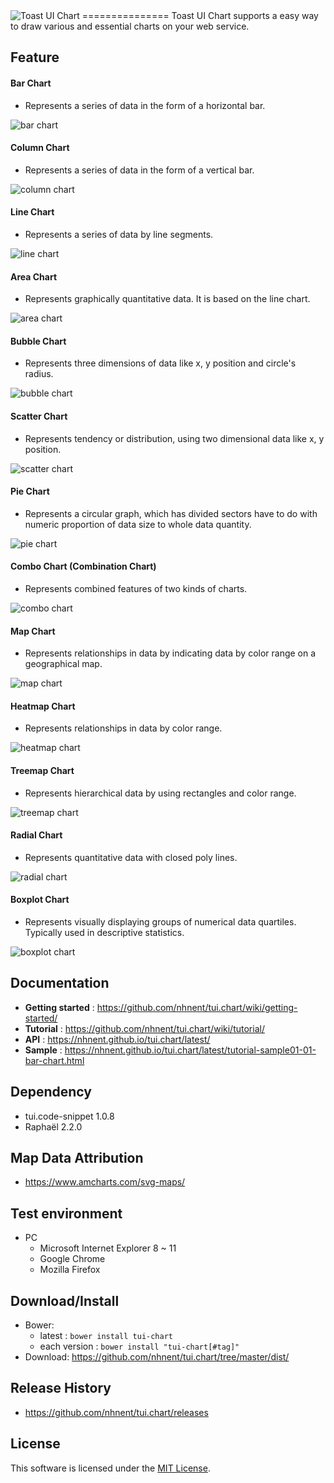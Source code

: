 <img alt="Toast UI Chart" src="https://cloud.githubusercontent.com/assets/7088720/21300155/e52f31ae-c5e4-11e6-8d6a-d660a48d0d50.png">
===============
Toast UI Chart supports a easy way to draw various and essential charts on your web service.<br>

## Feature

#### Bar Chart
* Represents a series of data in the form of a horizontal bar.

![bar chart](https://cloud.githubusercontent.com/assets/2888775/17967950/33635188-6b05-11e6-87ab-cf67929ddb9f.png)

#### Column Chart
* Represents a series of data in the form of a vertical bar.

![column chart](https://cloud.githubusercontent.com/assets/2888775/17967954/336be0c8-6b05-11e6-91ef-55b6b003d256.png)

#### Line Chart
* Represents a series of data by line segments.

![line chart](https://cloud.githubusercontent.com/assets/2888775/17968200/70490420-6b06-11e6-8a8e-659f5476cda5.png)

#### Area Chart
* Represents graphically quantitative data. It is based on the line chart.

![area chart](https://cloud.githubusercontent.com/assets/2888775/17967949/33611576-6b05-11e6-83b4-830ac2102347.png)

#### Bubble Chart
* Represents three dimensions of data like x, y position and circle's radius.

![bubble chart](https://cloud.githubusercontent.com/assets/2888775/17967952/336925d6-6b05-11e6-89e5-94698a955352.png)

#### Scatter Chart
* Represents tendency or distribution, using two dimensional data like x, y position.

![scatter chart](https://cloud.githubusercontent.com/assets/2888775/17967960/33970370-6b05-11e6-8af1-d590d547ff4c.png)

#### Pie Chart
* Represents a circular graph, which has divided sectors have to do with numeric proportion of data size to whole data quantity.

![pie chart](https://cloud.githubusercontent.com/assets/2888775/17967958/3390131c-6b05-11e6-83e1-8cadb7bd58fc.png)

#### Combo Chart (Combination Chart)
* Represents combined features of two kinds of charts.

![combo chart](https://cloud.githubusercontent.com/assets/7088720/21537341/bfe0fe0e-cdd3-11e6-95da-83e662a2c646.png)


#### Map Chart
* Represents relationships in data by indicating data by color range on a geographical map.

![map chart](https://cloud.githubusercontent.com/assets/2888775/17967956/3389ef0a-6b05-11e6-8bb4-d4a0db8fecf8.png)

#### Heatmap Chart
* Represents relationships in data by color range.

![heatmap chart](https://cloud.githubusercontent.com/assets/2888775/17967951/3369065a-6b05-11e6-946a-b25faf213c5d.png)

#### Treemap Chart
* Represents hierarchical data by using rectangles and color range.

![treemap chart](https://cloud.githubusercontent.com/assets/2888775/17967959/3392b338-6b05-11e6-88af-b870c9c4c13a.png)

#### Radial Chart
* Represents quantitative data with closed poly lines.

![radial chart](https://cloud.githubusercontent.com/assets/7088720/21537366/29c89534-cdd4-11e6-83be-513f9a699368.png)

#### Boxplot Chart
* Represents visually displaying groups of numerical data quartiles. Typically used in descriptive statistics.

![boxplot chart](https://cloud.githubusercontent.com/assets/7088720/23646857/2a787816-0356-11e7-96ab-de17fa63c60b.png)


## Documentation
* **Getting started** : https://github.com/nhnent/tui.chart/wiki/getting-started/
* **Tutorial** : https://github.com/nhnent/tui.chart/wiki/tutorial/
* **API** : https://nhnent.github.io/tui.chart/latest/
* **Sample** : https://nhnent.github.io/tui.chart/latest/tutorial-sample01-01-bar-chart.html

## Dependency
* tui.code-snippet 1.0.8
* Raphaël 2.2.0

## Map Data Attribution
* https://www.amcharts.com/svg-maps/

## Test environment
* PC
	* Microsoft Internet Explorer 8 ~ 11
	* Google Chrome
	* Mozilla Firefox

## Download/Install
* Bower:
   * latest : `bower install tui-chart`
   * each version : `bower install "tui-chart[#tag]"`
* Download: https://github.com/nhnent/tui.chart/tree/master/dist/

## Release History
* https://github.com/nhnent/tui.chart/releases

## License
This software is licensed under the [MIT License](https://github.com/nhnent/tui.chart/blob/master/LICENSE).


